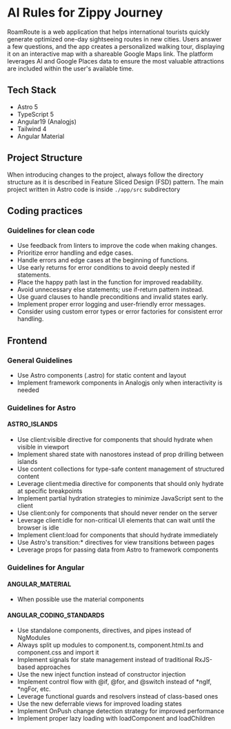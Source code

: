 # AI Rules for Zippy Journey

RoamRoute is a web application that helps international tourists quickly generate optimized one-day sightseeing routes in new cities. Users answer a few questions, and the app creates a personalized walking tour, displaying it on an interactive map with a shareable Google Maps link. The platform leverages AI and Google Places data to ensure the most valuable attractions are included within the user's available time.

## Tech Stack

- Astro 5
- TypeScript 5
- Angular19 (Analogjs)
- Tailwind 4
- Angular Material

## Project Structure

When introducing changes to the project, always follow the directory structure as it is described in Feature Sliced Design (FSD) pattern.
The main project written in Astro code is inside `./app/src` subdirectory

## Coding practices

### Guidelines for clean code

- Use feedback from linters to improve the code when making changes.
- Prioritize error handling and edge cases.
- Handle errors and edge cases at the beginning of functions.
- Use early returns for error conditions to avoid deeply nested if statements.
- Place the happy path last in the function for improved readability.
- Avoid unnecessary else statements; use if-return pattern instead.
- Use guard clauses to handle preconditions and invalid states early.
- Implement proper error logging and user-friendly error messages.
- Consider using custom error types or error factories for consistent error handling.

## Frontend

### General Guidelines

- Use Astro components (.astro) for static content and layout
- Implement framework components in Analogjs only when interactivity is needed

### Guidelines for Astro

#### ASTRO_ISLANDS

- Use client:visible directive for components that should hydrate when visible in viewport
- Implement shared state with nanostores instead of prop drilling between islands
- Use content collections for type-safe content management of structured content
- Leverage client:media directive for components that should only hydrate at specific breakpoints
- Implement partial hydration strategies to minimize JavaScript sent to the client
- Use client:only for components that should never render on the server
- Leverage client:idle for non-critical UI elements that can wait until the browser is idle
- Implement client:load for components that should hydrate immediately
- Use Astro's transition:* directives for view transitions between pages
- Leverage props for passing data from Astro to framework components

### Guidelines for Angular

#### ANGULAR_MATERIAL

- When possible use the material components

#### ANGULAR_CODING_STANDARDS

- Use standalone components, directives, and pipes instead of NgModules
- Always split up modules to component.ts, component.html.ts and component.css and import it
- Implement signals for state management instead of traditional RxJS-based approaches
- Use the new inject function instead of constructor injection
- Implement control flow with @if, @for, and @switch instead of *ngIf, *ngFor, etc.
- Leverage functional guards and resolvers instead of class-based ones
- Use the new deferrable views for improved loading states
- Implement OnPush change detection strategy for improved performance
- Implement proper lazy loading with loadComponent and loadChildren
